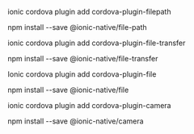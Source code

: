 ionic cordova plugin add cordova-plugin-filepath

npm install --save @ionic-native/file-path

ionic cordova plugin add cordova-plugin-file-transfer

npm install --save @ionic-native/file-transfer

Ionic cordova plugin add cordova-plugin-file

npm install --save @ionic-native/file

ionic cordova plugin add cordova-plugin-camera

npm install --save @ionic-native/camera